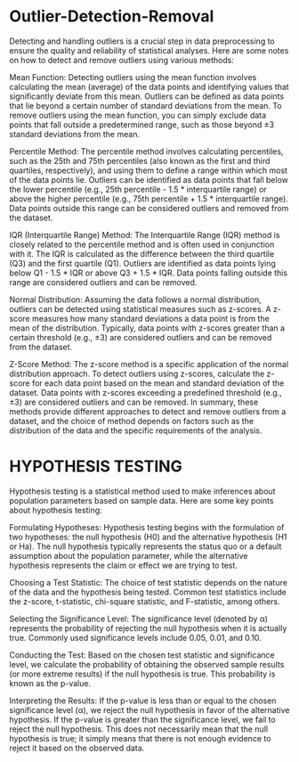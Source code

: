# Outlier-Detection-Removal

Detecting and handling outliers is a crucial step in data preprocessing to ensure the quality and reliability of statistical analyses. Here are some notes on how to detect and remove outliers using various methods:

Mean Function:
Detecting outliers using the mean function involves calculating the mean (average) of the data points and identifying values that significantly deviate from this mean. Outliers can be defined as data points that lie beyond a certain number of standard deviations from the mean. To remove outliers using the mean function, you can simply exclude data points that fall outside a predetermined range, such as those beyond ±3 standard deviations from the mean.

Percentile Method:
The percentile method involves calculating percentiles, such as the 25th and 75th percentiles (also known as the first and third quartiles, respectively), and using them to define a range within which most of the data points lie. Outliers can be identified as data points that fall below the lower percentile (e.g., 25th percentile - 1.5 * interquartile range) or above the higher percentile (e.g., 75th percentile + 1.5 * interquartile range). Data points outside this range can be considered outliers and removed from the dataset.

IQR (Interquartile Range) Method:
The Interquartile Range (IQR) method is closely related to the percentile method and is often used in conjunction with it. The IQR is calculated as the difference between the third quartile (Q3) and the first quartile (Q1). Outliers are identified as data points lying below Q1 - 1.5 * IQR or above Q3 + 1.5 * IQR. Data points falling outside this range are considered outliers and can be removed.

Normal Distribution:
Assuming the data follows a normal distribution, outliers can be detected using statistical measures such as z-scores. A z-score measures how many standard deviations a data point is from the mean of the distribution. Typically, data points with z-scores greater than a certain threshold (e.g., ±3) are considered outliers and can be removed from the dataset.

Z-Score Method:
The z-score method is a specific application of the normal distribution approach. To detect outliers using z-scores, calculate the z-score for each data point based on the mean and standard deviation of the dataset. Data points with z-scores exceeding a predefined threshold (e.g., ±3) are considered outliers and can be removed. In summary, these methods provide different approaches to detect and remove outliers from a dataset, and the choice of method depends on factors such as the distribution of the data and the specific requirements of the analysis.

# HYPOTHESIS TESTING
Hypothesis testing is a statistical method used to make inferences about population parameters based on sample data. Here are some key points about hypothesis testing:

Formulating Hypotheses:
Hypothesis testing begins with the formulation of two hypotheses: the null hypothesis (H0) and the alternative hypothesis (H1 or Ha). The null hypothesis typically represents the status quo or a default assumption about the population parameter, while the alternative hypothesis represents the claim or effect we are trying to test.

Choosing a Test Statistic:
The choice of test statistic depends on the nature of the data and the hypothesis being tested. Common test statistics include the z-score, t-statistic, chi-square statistic, and F-statistic, among others.

Selecting the Significance Level:
The significance level (denoted by α) represents the probability of rejecting the null hypothesis when it is actually true. Commonly used significance levels include 0.05, 0.01, and 0.10.

Conducting the Test:
Based on the chosen test statistic and significance level, we calculate the probability of obtaining the observed sample results (or more extreme results) if the null hypothesis is true. This probability is known as the p-value.

Interpreting the Results:
If the p-value is less than or equal to the chosen significance level (α), we reject the null hypothesis in favor of the alternative hypothesis. If the p-value is greater than the significance level, we fail to reject the null hypothesis. This does not necessarily mean that the null hypothesis is true; it simply means that there is not enough evidence to reject it based on the observed data.
